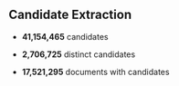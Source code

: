 

## Candidate Extraction

* **41,154,465** candidates

* **2,706,725** distinct candidates


* **17,521,295** documents with candidates


